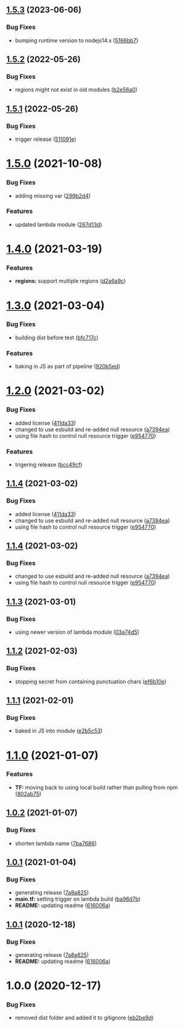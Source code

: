 ## [1.5.3](http://bitbucket.org/adaptavistlabs/module-secret-generator/compare/v1.5.2...v1.5.3) (2023-06-06)


### Bug Fixes

* bumping runtime version to nodejs14.x ([5166bb7](http://bitbucket.org/adaptavistlabs/module-secret-generator/commits/5166bb71db1886ff35072fd2cdb1061d0c6cd440))

## [1.5.2](http://bitbucket.org/adaptavistlabs/module-secret-generator/compare/v1.5.1...v1.5.2) (2022-05-26)


### Bug Fixes

* regions might not exist in old modules ([b2e56a0](http://bitbucket.org/adaptavistlabs/module-secret-generator/commits/b2e56a0f51ffef803c4c0b1b8c268c4c02d3f62c))

## [1.5.1](http://bitbucket.org/adaptavistlabs/module-secret-generator/compare/v1.5.0...v1.5.1) (2022-05-26)


### Bug Fixes

* trigger release ([511091e](http://bitbucket.org/adaptavistlabs/module-secret-generator/commits/511091e8cb92e67d4faa5eb35e5536d6e683489a))

# [1.5.0](http://bitbucket.org/adaptavistlabs/module-secret-generator/compare/v1.4.0...v1.5.0) (2021-10-08)


### Bug Fixes

* adding missing var ([299b2d4](http://bitbucket.org/adaptavistlabs/module-secret-generator/commits/299b2d4e44638cb2285ce0d24ab7eb9ee59e976b))


### Features

* updated lambda module ([267d13d](http://bitbucket.org/adaptavistlabs/module-secret-generator/commits/267d13dc23d31605b24331de691997d4ef3a3d19))

# [1.4.0](http://bitbucket.org/adaptavistlabs/module-secret-generator/compare/v1.3.0...v1.4.0) (2021-03-19)


### Features

* **regions:** support multiple regions ([d2a6a9c](http://bitbucket.org/adaptavistlabs/module-secret-generator/commits/d2a6a9c1fdd413b3f4ae2b4dd99a4844a09a578d))

# [1.3.0](http://bitbucket.org/adaptavistlabs/module-secret-generator/compare/v1.2.0...v1.3.0) (2021-03-04)


### Bug Fixes

* building dist before test ([bfc717c](http://bitbucket.org/adaptavistlabs/module-secret-generator/commits/bfc717cb63eede5b03073ea9ea4dc3de8dd254db))


### Features

* baking in JS as part of pipeline ([920b5ed](http://bitbucket.org/adaptavistlabs/module-secret-generator/commits/920b5edd0def030c82bd13ee854d3affa0a221fa))

# [1.2.0](http://bitbucket.org/adaptavistlabs/module-secret-generator/compare/v1.1.3...v1.2.0) (2021-03-02)


### Bug Fixes

* added license ([411da33](http://bitbucket.org/adaptavistlabs/module-secret-generator/commits/411da33c1dd940190880f601253d7c4d17dc55b0))
* changed to use esbuild and re-added null resource ([a7394ea](http://bitbucket.org/adaptavistlabs/module-secret-generator/commits/a7394ea6d355ff3b3adc929cad33b027a1bc78e1))
* using file hash to control null resource trigger ([e954770](http://bitbucket.org/adaptavistlabs/module-secret-generator/commits/e9547705b309ea1076a40a45bd91366c7836a971))


### Features

* trigering release ([bcc49cf](http://bitbucket.org/adaptavistlabs/module-secret-generator/commits/bcc49cfb49a206657d8c9cfcb003ece8c0780aad))

## [1.1.4](http://bitbucket.org/adaptavistlabs/module-secret-generator/compare/v1.1.3...v1.1.4) (2021-03-02)


### Bug Fixes

* added license ([411da33](http://bitbucket.org/adaptavistlabs/module-secret-generator/commits/411da33c1dd940190880f601253d7c4d17dc55b0))
* changed to use esbuild and re-added null resource ([a7394ea](http://bitbucket.org/adaptavistlabs/module-secret-generator/commits/a7394ea6d355ff3b3adc929cad33b027a1bc78e1))
* using file hash to control null resource trigger ([e954770](http://bitbucket.org/adaptavistlabs/module-secret-generator/commits/e9547705b309ea1076a40a45bd91366c7836a971))

## [1.1.4](http://bitbucket.org/adaptavistlabs/module-secret-generator/compare/v1.1.3...v1.1.4) (2021-03-02)


### Bug Fixes

* changed to use esbuild and re-added null resource ([a7394ea](http://bitbucket.org/adaptavistlabs/module-secret-generator/commits/a7394ea6d355ff3b3adc929cad33b027a1bc78e1))
* using file hash to control null resource trigger ([e954770](http://bitbucket.org/adaptavistlabs/module-secret-generator/commits/e9547705b309ea1076a40a45bd91366c7836a971))

## [1.1.3](http://bitbucket.org/adaptavistlabs/module-secret-generator/compare/v1.1.2...v1.1.3) (2021-03-01)


### Bug Fixes

* using newer version of lambda module ([03a74d5](http://bitbucket.org/adaptavistlabs/module-secret-generator/commits/03a74d5295057c8777d74941031dc364002846b2))

## [1.1.2](http://bitbucket.org/adaptavistlabs/module-secret-generator/compare/v1.1.1...v1.1.2) (2021-02-03)


### Bug Fixes

* stopping secret from containing punctuation chars ([ef6b10e](http://bitbucket.org/adaptavistlabs/module-secret-generator/commits/ef6b10e774c4cc5107273f8682a6f2c9537a835b))

## [1.1.1](http://bitbucket.org/adaptavistlabs/module-secret-generator/compare/v1.1.0...v1.1.1) (2021-02-01)


### Bug Fixes

* baked in JS into module ([e2b5c53](http://bitbucket.org/adaptavistlabs/module-secret-generator/commits/e2b5c531f48bcfd7d61f6455a24b693171735868))

# [1.1.0](http://bitbucket.org/adaptavistlabs/module-secret-generator/compare/v1.0.2...v1.1.0) (2021-01-07)


### Features

* **TF:** moving back to using local build rather than pulling from npm ([802ab75](http://bitbucket.org/adaptavistlabs/module-secret-generator/commits/802ab755ab9705ef427213de64bcbf3e4cd65d0f))

## [1.0.2](http://bitbucket.org/adaptavistlabs/module-secret-generator/compare/v1.0.1...v1.0.2) (2021-01-07)


### Bug Fixes

* shorten lambda name ([7ba7686](http://bitbucket.org/adaptavistlabs/module-secret-generator/commits/7ba768684a4fde9622e6ee9991b7a783d7f9f607))

## [1.0.1](http://bitbucket.org/adaptavistlabs/module-secret-generator/compare/v1.0.0...v1.0.1) (2021-01-04)


### Bug Fixes

* generating release ([7a8a825](http://bitbucket.org/adaptavistlabs/module-secret-generator/commits/7a8a82529e039056e9e4c0a42e59a4f79de26776))
* **main.tf:** setting trigger on lambda build ([ba96d7b](http://bitbucket.org/adaptavistlabs/module-secret-generator/commits/ba96d7b724cc7627fcd5c0753903b05d219b5f3d))
* **README:** updating readme ([616006a](http://bitbucket.org/adaptavistlabs/module-secret-generator/commits/616006aad81495170c1abef558dc4953fb4bdfc8))

## [1.0.1](http://bitbucket.org/adaptavistlabs/module-secret-generator/compare/v1.0.0...v1.0.1) (2020-12-18)


### Bug Fixes

* generating release ([7a8a825](http://bitbucket.org/adaptavistlabs/module-secret-generator/commits/7a8a82529e039056e9e4c0a42e59a4f79de26776))
* **README:** updating readme ([616006a](http://bitbucket.org/adaptavistlabs/module-secret-generator/commits/616006aad81495170c1abef558dc4953fb4bdfc8))

# 1.0.0 (2020-12-17)


### Bug Fixes

* removed dist folder and added it to gitignore ([eb2be9d](http://bitbucket.org/adaptavistlabs/module-secret-generator/commits/eb2be9d5423b25b91ec3d30543cd0989f99570d3))
